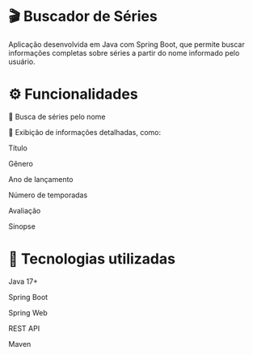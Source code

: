# 🎬 Buscador de Séries

Aplicação desenvolvida em Java com Spring Boot, que permite buscar informações completas sobre séries a partir do nome informado pelo usuário.

# ⚙️ Funcionalidades

🔎 Busca de séries pelo nome

📄 Exibição de informações detalhadas, como:

Título

Gênero

Ano de lançamento

Número de temporadas

Avaliação

Sinopse

# 🧩 Tecnologias utilizadas

Java 17+

Spring Boot

Spring Web

REST API

Maven
